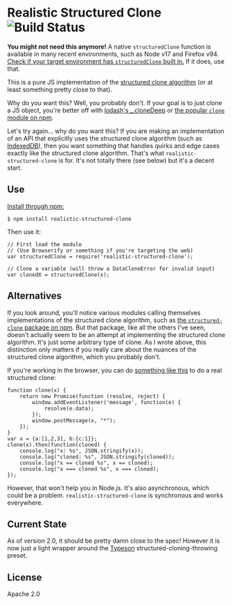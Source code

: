 # Realistic Structured Clone ![Build Status](https://github.com/dumbmatter/realistic-structured-clone/actions/workflows/test.yml/badge.svg)

**You might not need this anymore!** A native `structuredClone` function is available in many recent environments, such as Node v17 and Firefox v94. [Check if your target environment has `structuredClone` built in.](https://developer.mozilla.org/en-US/docs/Web/API/structuredClone) If it does, use that.

This is a pure JS implementation of the [structured clone algorithm](http://www.w3.org/TR/html5/infrastructure.html#internal-structured-cloning-algorithm) (or at least something pretty close to that).

Why do you want this? Well, you probably don't. If your goal is to just clone a JS object, you're better off with [lodash's _.cloneDeep](https://lodash.com/docs#cloneDeep) or [the popular `clone` module on npm](https://www.npmjs.com/package/clone).

Let's try again... why do you want this? If you are making an implementation of an API that explicitly uses the structured clone algorithm (such as [IndexedDB](https://github.com/dumbmatter/fakeIndexedDB)), then you want something that handles quirks and edge cases exactly like the structured clone algorithm. That's what `realistic-structured-clone` is for. It's not totally there (see below) but it's a decent start.

## Use

[Install through npm:](https://www.npmjs.com/package/realistic-structured-clone)

    $ npm install realistic-structured-clone

Then use it:

    // First load the module
    // (Use Browserify or something if you're targeting the web)
    var structuredClone = require('realistic-structured-clone');

    // Clone a variable (will throw a DataCloneError for invalid input)
    var clonedX = structuredClone(x);

## Alternatives

If you look around, you'll notice various modules calling themselves implementations of the structured clone algorithm, such as [the `structured-clone` package on npm](https://www.npmjs.com/package/structured-clone). But that package, like all the others I've seen, doesn't actually seem to be an attempt at implementing the structured clone algorithm. It's just some arbitrary type of clone. As I wrote above, this distinction only matters if you really care about the nuances of the structured clone algorithm, which you probably don't.

If you're working in the browser, you can do [something like this](https://twitter.com/TedMielczarek/status/591315580277391360) to do a real structured clone:

    function clone(x) {
        return new Promise(function (resolve, reject) {
            window.addEventListener('message', function(e) {
                resolve(e.data);
            });
            window.postMessage(x, "*");
        });
    }
    var x = {a:[1,2,3], b:{c:1}};
    clone(x).then(function(cloned) {
        console.log("x: %s", JSON.stringify(x));
        console.log("cloned: %s", JSON.stringify(cloned));
        console.log("x == cloned %s", x == cloned);
        console.log("x === cloned %s", x === cloned);
    });

However, that won't help you in Node.js. It's also asynchronous, which could be a problem. `realistic-structured-clone` is synchronous and works everywhere.

## Current State

As of version 2.0, it should be pretty damn close to the spec! However it is now just a light wrapper around the [Typeson](https://github.com/dfahlander/typeson) structured-cloning-throwing preset.

## License

Apache 2.0
